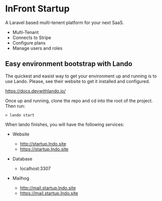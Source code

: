 # InFront Startup

A Laravel based multi-tenent platform for your next SaaS.

- Multi-Tenant
- Connects to Stripe
- Configure plans
- Manage users and roles

## Easy environment bootstrap with Lando

The quickest and easist way to get your environment up and running is to use Lando. Please, see their website to get it installed and configured.

https://docs.devwithlando.io/

Once up and running, clone the repo and cd into the root of the project. Then run:

```
> lando start
```

When lando finishes, you will have the following services:

- Website
  - http://startup.lndo.site
  - https://startup.lndo.site

- Database
  - localhost:3307

- Mailhog
  - http://mail.startup.lndo.site
  - https://mail.startup.lndo.site
